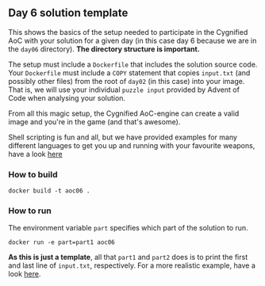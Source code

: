 ## Day 6 solution template

This shows the basics of the setup needed to participate in the Cygnified AoC with your solution for a given day (in this case day 6 because we are in the `day06` directory). **The directory structure is important.**

The setup must include a `Dockerfile` that includes the solution source code. Your `Dockerfile` must include a `COPY` statement that copies `input.txt` (and possibly other files) from the root of `day02` (in this case) into your image. That is, we will use your individual `puzzle input` provided by Advent of Code when analysing your solution.

From all this magic setup, the Cygnified AoC-engine can create a valid image and you're in the game (and that's awesome).

Shell scripting is fun and all, but we have provided examples for many different languages to get you up and running with your favourite weapons, have a look [here](../examples)

### How to build
`docker build -t aoc06 .`

### How to run
The environment variable `part` specifies which part of the solution to run.

`docker run -e part=part1 aoc06`

**As this is just a template**, all that `part1` and `part2` does is to print the first and last line of `input.txt`, respectively. For a more realistic example, have a look [here](../examples).
